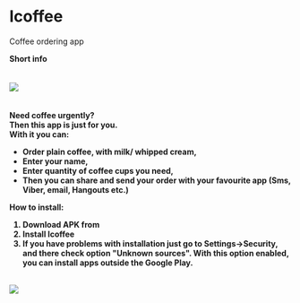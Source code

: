 # Icoffee
Coffee ordering app

<b>Short info<b/><br /><br />  
<img src="http://i.imgur.com/NzaGda9.png"/><br /><br />  
Need coffee urgently?<br /> 
Then this app is just for you.<br /> 
With it you can:<br /> 
- Order plain coffee, with milk/ whipped cream,<br /> 
- Enter your name,<br /> 
- Enter quantity of coffee cups you need,<br /> 
- Then you can share and send your order with your favourite app (Sms, Viber, email, Hangouts etc.)<br /> 

<b>How to install:</b><br /> 
1. Download APK from<br /> 
2. Install Icoffee<br /> 
3. If you have problems with installation just go to Settings->Security, and there check option &#34;Unknown sources&#34;. With this option enabled, you can install apps outside the Google Play.<br /><br />  
<img src="http://i.imgur.com/oI4JVZD.png"/> 



